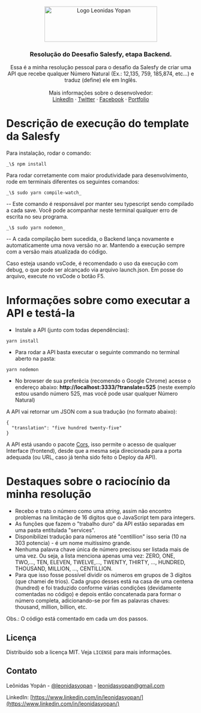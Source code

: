 <br />
<p align="center">
  <a href="https://leonidasyopan.com/">
    <img src="https://leonidasyopan.com/img/logo-leonidas-yopan.png" alt="Logo Leonidas Yopan" width="300" height="94" target="_blank">
  </a>

  <h3 align="center">Resolução do Deesafio Salesfy, etapa Backend.</h3>

  <p align="center">
    Essa é a minha resolução pessoal para o desafio da Salesfy de criar uma API que recebe qualquer Número Natural (Ex.: 12,135, 759, 185,874, etc...) e traduz (define) ele em Inglês.
    <br />
    <br />
    Mais informações sobre o desenvolvedor:
    <br />
    <a href="https://www.linkedin.com/in/leonidasyopan/" target="_blank">LinkedIn</a>
    ·
    <a href="https://twitter.com/leonidasyopan" target="_blank">Twitter</a>
    ·
    <a href="https://www.facebook.com/leonidasyopan" target="_blank">Facebook</a>
    ·
    <a href="https://leonidasyopan.com/" target="_blank">Portfolio</a>
  </p>
</p>

# Descrição de execução do template da Salesfy

Para instalação, rodar o comando:

```
_\$ npm install
```

Para rodar corretamente com maior produtividade para desenvolvimento, rode em terminais diferentes os seguintes comandos:

```
_\$ sudo yarn compile-watch_
```

-- Este comando é responsável por manter seu typescript sendo compilado a cada save. Você pode acompanhar neste terminal qualquer erro de escrita no seu programa.

```
_\$ sudo yarn nodemon_
```

-- A cada compilação bem sucedida, o Backend lança novamente e automaticamente uma nova versão no ar. Mantendo a execução sempre com a versão mais atualizada do código.

Caso esteja usando vsCode, é recomendado o uso da execução com debug, o que pode ser alcançado via arquivo launch.json. Em posse do arquivo, execute no vsCode o botão F5.

# Informações sobre como executar a API e testá-la

- Instale a API (junto com todas dependências):

```
yarn install
```

- Para rodar a API basta executar o seguinte commando no terminal aberto na pasta:

```
yarn nodemon
```

- No browser de sua preferêcia (recomendo o Google Chrome) acesse o endereço abaixo:
  **http://localhost:3333/?translate=525**
  (neste exemplo estou usando número 525, mas você pode usar qualquer Número Natural)

A API vai retornar um JSON com a sua tradução (no formato abaixo):

```
{
  "translation": "five hundred twenty-five"
}
```

A API está usando o pacote <a href="https://www.npmjs.com/package/cors" target="_blank">Cors</a>, isso permite o acesso de qualquer Interface (frontend), desde que a mesma seja direcionada para a porta adequada (ou URL, caso já tenha sido feito o Deploy da API).

# Destaques sobre o raciocínio da minha resolução

- Recebo e trato o número como uma _string_, assim não encontro problemas na limitação de 16 digitos que o JavaScript tem para integers.
- As funções que fazem o "trabalho duro" da API estão separadas em uma pasta entitulada "services".
- Disponibilizei tradução para números até "centillion" isso seria (10 na 303 potencia) - é um nome muitíssimo grande.
- Nenhuma palavra chave única de número precisou ser listada mais de uma vez. Ou seja, a lista menciona apenas uma vez: ZERO, ONE, TWO,..., TEN, ELEVEN, TWELVE,..., TWENTY, THIRTY, ..., HUNDRED, THOUSAND, MILLION, ..., CENTILLION.
- Para que isso fosse possível dividir os números em grupos de 3 dígitos (que chamei de trios). Cada grupo desses está na casa de uma centena (hundred) e foi traduzido conforme várias condições (devidamente comentadas no código) e depois então concatenada para formar o número completa, adicionando-se por fim as palavras chaves: thousand, million, billion, etc.

Obs.: O código está comentado em cada um dos passos.

<!-- LICENSE -->

## Licença

Distribuído sob a licença MIT. Veja `LICENSE` para mais informações.

<!-- CONTACT -->

## Contato

Leônidas Yopán - [@leonidasyopan](https://twitter.com/leonidasyopan) - leonidasyopan@gmail.com

LinkedIn: [https://www.linkedin.com/in/leonidasyopan/](https://www.linkedin.com/in/leonidasyopan/)
